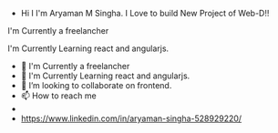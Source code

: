 - Hi I I'm Aryaman M Singha. I Love to build New Project of Web-D!!

I'm Currently a freelancher

I'm Currently Learning react and angularjs.
- 👀 I'm Currently a freelancher
- 🌱 I'm Currently Learning react and angularjs.
- 💞️ I’m looking to collaborate on frontend.
- 📫 How to reach me 
- 
- https://www.linkedin.com/in/aryaman-singha-528929220/
<!---
Aryamnsls/Aryamnsls is a ✨ special ✨ repository because its `README.md` (this file) appears on your GitHub profile.
You can click the Preview link to take a look at your changes.
--->
